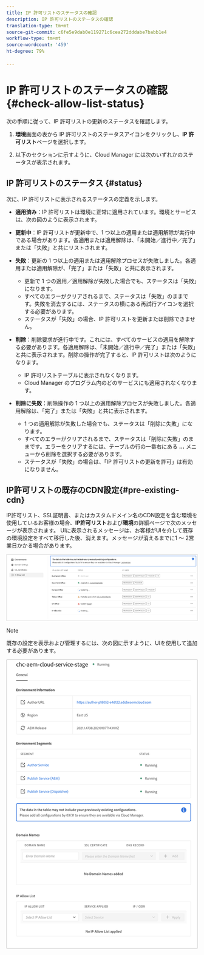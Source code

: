 ```yaml
---
title: IP 許可リストのステータスの確認
description: IP 許可リストのステータスの確認
translation-type: tm+mt
source-git-commit: c6fe5e9dab0e119271c6cea272dddabe7babb1e4
workflow-type: tm+mt
source-wordcount: '459'
ht-degree: 79%

---
```



# IP 許可リストのステータスの確認 {#check-allow-list-status}

次の手順に従って、IP 許可リストの更新のステータスを確認します。

1. **環境**&#x200B;画面の表から IP 許可リストのステータスアイコンをクリックし、**IP 許可リスト**&#x200B;ページを選択します。

1. 以下のセクションに示すように、Cloud Manager には次のいずれかのステータスが表示されます。

## IP 許可リストのステータス {#status}

次に、IP 許可リストに表示されるステータスの定義を示します。

* **適用済み**：IP 許可リストは環境に正常に適用されています。環境とサービスは、次の図のように表示されます。

* **更新中**：IP 許可リストが更新中で、1 つ以上の適用または適用解除が実行中である場合があります。各適用または適用解除は、「未開始／進行中／完了」または「失敗」と共にリストされます。

* **失敗**：更新の 1 つ以上の適用または適用解除プロセスが失敗しました。各適用または適用解除が、「完了」または「失敗」と共に表示されます。
   * 更新で 1 つの適用／適用解除が失敗した場合でも、ステータスは「失敗」になります。
   * すべてのエラーがクリアされるまで、ステータスは「失敗」のままです。失敗を消去するには、ステータスの横にある再試行アイコンを選択する必要があります。
   * ステータスが「失敗」の場合、IP 許可リストを更新または削除できません。

* **削除**：削除要求が進行中です。これには、すべてのサービスの適用を解除する必要があります。各適用解除は、「未開始／進行中／完了」または「失敗」と共に表示されます。削除の操作が完了すると、IP 許可リストは次のようになります。
   * IP 許可リストテーブルに表示されなくなります。
   * Cloud Manager のプログラム内のどのサービスにも適用されなくなります。

* **削除に失敗**：削除操作の 1 つ以上の適用解除プロセスが失敗しました。各適用解除は、「完了」または「失敗」と共に表示されます。

   * 1 つの適用解除が失敗した場合でも、ステータスは「削除に失敗」になります。
   * すべてのエラーがクリアされるまで、ステータスは「削除に失敗」のままです。エラーをクリアするには、テーブルの行の一番右にある **…** メニューから削除を選択する必要があります。
   * ステータスが「失敗」の場合は、「IP 許可リストの更新を許可」は有効になりません。

## IP許可リストの既存のCDN設定{#pre-existing-cdn}

IP許可リスト、SSL証明書、またはカスタムドメイン名のCDN設定を含む環境を使用しているお客様の場合、**IP許可リスト**&#x200B;および&#x200B;**環境**&#x200B;の詳細ページで次のメッセージが表示されます。 UIに表示されるメッセージは、お客様がUIを介して既存の環境設定をすべて移行した後、消えます。メッセージが消えるまでに1 ～ 2営業日かかる場合があります。

![](/help/implementing/cloud-manager/assets/ip-allow-list-1.png)

>[!NOTE]
>既存の設定を表示および管理するには、次の図に示すように、UIを使用して追加する必要があります。

![](/help/implementing/cloud-manager/assets/ip-allow-list-2.png)


